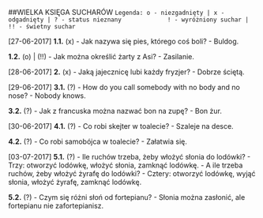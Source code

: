 ##WIELKA KSIĘGA SUCHARÓW
`` Legenda:
    o - niezgadnięty | x - odgadnięty | ? - status nieznany            
    ! - wyróżniony suchar | !! - świetny suchar ``

[27-06-2017]
__1.1.__ (x)
    - Jak nazywa się pies, którego coś boli?
    - Buldog.

__1.2.__ (o) | (!!)
    - Jak można określić żarty z Asi?
    - Zasilanie.

[28-06-2017]
__2.__ (x)
    - Jaką jajecznicę lubi każdy fryzjer?
    - Dobrze ściętą.

[29-06-2017]
__3.1.__ (?)
    - How do you call somebody with no body and no nose?
    - Nobody knows.

__3.2.__ (?)
    - Jak z francuska można nazwać bon na zupę?
    - Bon żur.

[30-06-2017]
__4.1.__ (?)
    - Co robi skejter w toalecie?
    - Szaleje na desce.

__4.2.__ (?)
    - Co robi samobójca w toalecie?
    - Załatwia się.

[03-07-2017]
__5.1.__ (?)
    - Ile ruchów trzeba, żeby włożyć słonia do lodówki?
    - Trzy: otworzyć lodówkę, włożyć słonia, zamknąć lodówkę.
    - A ile trzeba ruchów, żeby włożyć żyrafę do lodówki?
    - Cztery: otworzyć lodówkę, wyjąć słonia, włożyć żyrafę, zamknąć lodówkę.

__5.2.__ (?)
    - Czym się różni słoń od fortepianu?
    - Słonia można zasłonić, ale fortepianu nie zafortepianisz.
